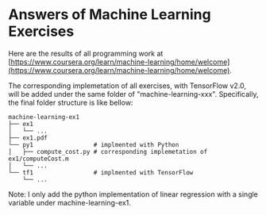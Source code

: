 # Answers of Machine Learning Exercises

Here are the results of all programming work at [https://www.coursera.org/learn/machine-learning/home/welcome](https://www.coursera.org/learn/machine-learning/home/welcome).

The corresponding implemetation of all exercises, with TensorFlow v2.0, will be added under the same folder of "machine-learning-xxx". Specifically, the final folder structure is like bellow:
```
machine-learning-ex1
├── ex1
│   └── ...
├── ex1.pdf
└── py1                 # implmented with Python
│   ├── compute_cost.py # corresponding implemetation of ex1/computeCost.m
│   └── ...
└── tf1                 # implmented with TensorFlow
    └── ...
```

Note: I only add the python implementation of linear regression with a single variable under machine-learning-ex1. 